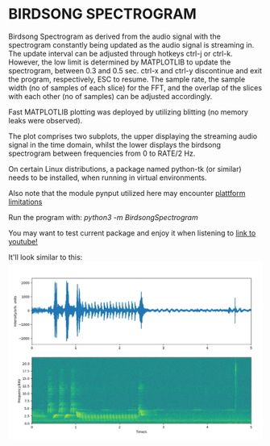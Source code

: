 # BIRDSONG SPECTROGRAM

Birdsong Spectrogram as derived from the audio signal with the spectrogram 
constantly being updated as the audio signal is streaming in. The update interval
can be adjusted through hotkeys ctrl-j or ctrl-k. However, the low limit
is determined by MATPLOTLIB to update the spectrogram,
between 0.3 and 0.5 sec. ctrl-x and ctrl-y discontinue and exit the program,
respectively, ESC to resume. The sample rate, the sample width
(no of samples of each slice) for the FFT, and the overlap of the slices
with each other (no of samples) can be adjusted accordingly.

Fast MATPLOTLIB plotting was deployed by utilizing blitting (no memory leaks
were observed).

The plot comprises two subplots, the upper displaying the streaming
audio signal in the time domain, whilst the lower displays the birdsong 
spectrogram between frequencies from 0 to RATE/2 Hz.

On certain Linux distributions, a package named python-tk (or similar) needs 
to be installed, when running in virtual environments.

Also note that the module pynput utilized here may encounter 
[plattform limitations](https://pynput.readthedocs.io/en/latest/limitations.html#)

Run the program with: <em>python3 -m BirdsongSpectrogram</em>

You may want to test current package and enjoy it when listening to 
[link to youtube!](https://www.youtube.com/watch?v=NK2_bcQcoD4)

It'll look similar to this:
![image info](./pictures/BirdsongSpectrogram.png)
